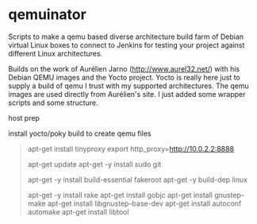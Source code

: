 qemuinator
==========

Scripts to make a qemu based diverse architecture build farm of Debian virtual Linux boxes to connect to Jenkins for testing your project against different Linux architectures.

Builds on the work of Aurélien Jarno (http://www.aurel32.net/) with his Debian QEMU images and the Yocto project.  Yocto is really here just to supply a build of qemu I trust with my supported architectures.  The qemu images are used directly from Aurélien's site.  I just added some wrapper scripts and some structure.

host prep

install yocto/poky build to create qemu files
>apt-get install tinyproxy
>export http_proxy=http://10.0.2.2:8888
>
>apt-get update
>apt-get -y install sudo git
>
>apt-get -y install build-essential fakeroot
>apt-get -y build-dep linux
>
>apt-get -y install rake
>apt-get install gobjc
>apt-get install gnustep-make
>apt-get install libgnustep-base-dev
>apt-get install autoconf automake
>apt-get install libtool
>
